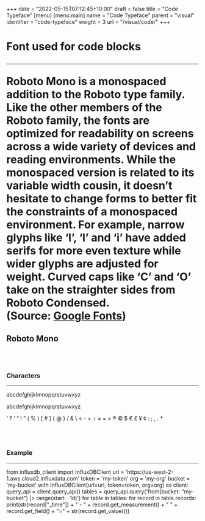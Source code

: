 
+++
date = "2022-05-15T07:12:45+10:00"
draft = false
title = "Code Typeface"
[menu]
  [menu.main]
    name = "Code Typeface"
    parent = "visual"
    identifier = "code-typeface"
    weight = 3
    url = "/visual/code/"
+++

<div class="row text-left">
  <div class="col-xs-12">
    <div class="page-header">
      <a class="page-header--anchor" id="title"></a>
      <a href="#title">
        <h1></h1>
      </a>
    </div>
  </div>
  <div class="col-md-6">
    <h1>Font used for code blocks</h>
    <hr class="teal-line">
    <p class="color-text">Roboto Mono is a monospaced addition to the Roboto type family. Like the other members of the Roboto family, the fonts are optimized for readability on screens across a wide variety of devices and reading environments. While the monospaced version is related to its variable width cousin, it doesn’t hesitate to change forms to better fit the constraints of a monospaced environment. For example, narrow glyphs like ‘I’, ‘l’ and ‘i’ have added serifs for more even texture while wider glyphs are adjusted for weight. Curved caps like ‘C’ and ‘O’ take on the straighter sides from Roboto Condensed.<br/>
    (Source: <a href="https://fonts.google.com/specimen/Roboto+Mono#about" target="_blank">Google Fonts</a>)</p>       
  </div>
  <div class="col-md-6">
    <div class="row">
        <h2>Roboto Mono</h2>
        </br></br>
          <h3>Characters</h3>
          <hr class="teal-line">
          <p class="code upper-case">abcdefghijklmnopqrstuvwxyz</p>
          <p class="code lowercase-case">abcdefghijklmnopqrstuvwxyz</p>
          <p class="code lowercase-case">‘ ? ’ “ ! ” ( % ) [ # ] { @ } / & \ < - + ÷ × = > ® © $ € £ ¥ ¢ : ; , . *</p>
          </br></br>
          <h3>Example</h3>
         <hr class="teal-line">
            <p class="code">
                from influxdb_client import InfluxDBClient
                url = 'https://us-west-2-1.aws.cloud2.influxdata.com'
                token = 'my-token'
                org = 'my-org'
                bucket = 'my-bucket'
                with InfluxDBClient(url=url, token=token, org=org) as client:
                    query_api = client.query_api()
                    tables = query_api.query('from(bucket: "my-bucket") |> range(start: -1d)')
                    for table in tables:
                        for record in table.records:
                            print(str(record["_time"]) + " - " + record.get_measurement()
                                + " " + record.get_field() + "=" + str(record.get_value()))
            </p>
    </div>
  </div>
</div>